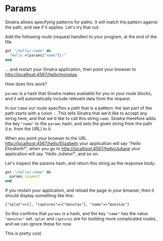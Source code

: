 # Params

Sinatra allows specifying patterns for paths. It will match the pattern
against the path, and see if it applies. Let's try that out.

Add the following route (request handler) to your program, at the end of the
file:

```ruby
get "/hello/:name" do
  "Hello #{params["name"]}!"
end
```

... and restart your Sinatra application, then point your browser to
<a href="http://localhost:4567/hello/monstas">http://localhost:4567/hello/monstas</a>.

How does this work?

`params` is a hash that Sinatra makes available for you in your route blocks, and
it will automatically include relevant data from the request.

In our case our route specifies a path that is a pattern: the last part of the
path starts with a colon `:`. This tells Sinatra that we'd like to accept any
string here, and that we'd like to call this string `name`. Sinatra therefore
adds the key `"name"` to the `params` hash, and sets the given string from the
path (i.e. from the URL) to it.

When you point your browser to the URL
<a href="http://localhost:4567/hello/Elizabeth">http://localhost:4567/hello/Elizabeth</a>
your application will say *"Hello Elizabeth!"*, when you go to
<a href="http://localhost:4567/hello/Juliane">http://localhost:4567/hello/Juliane</a>
your application will say *"Hello Juliane!"*, and so on.

Let's inspect the params hash, and return this string as the response body:

```ruby
get "/hello/:name" do
  params.inspect
end
```

If you restart your application, and reload the page in your browser, then it
should display something like this:

```
{"splat"=>[], "captures"=>["monstas"], "name"=>"monstas"}
```

So this confirms that `params` is a hash, and the key `"name"` has the value
`"monstas"` set.  `splat` and `captures` are for building more complicated
routes, and we can ignore these for now.

This is pretty cool.
